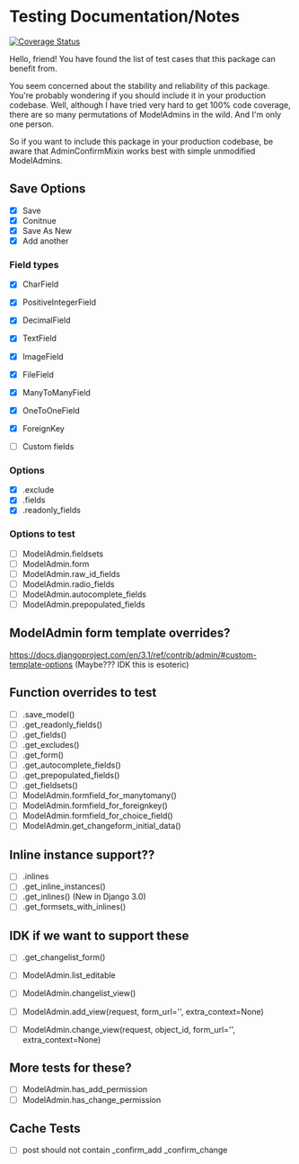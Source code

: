 # Testing Documentation/Notes

[![Coverage Status](https://coveralls.io/repos/github/TrangPham/django-admin-confirm/badge.svg)](https://coveralls.io/github/TrangPham/django-admin-confirm)

Hello, friend! You have found the list of test cases that this package can benefit from.

You seem concerned about the stability and reliability of this package. You're probably wondering if you should include it in your production codebase. Well, although I have tried very hard to get 100% code coverage, there are so many permutations of ModelAdmins in the wild. And I'm only one person.

So if you want to include this package in your production codebase, be aware that AdminConfirmMixin works best with simple unmodified ModelAdmins.

## Save Options

- [x] Save
- [x] Conitnue
- [x] Save As New
- [x] Add another

### Field types

- [x] CharField
- [x] PositiveIntegerField
- [x] DecimalField
- [x] TextField
- [x] ImageField
- [x] FileField
- [x] ManyToManyField
- [x] OneToOneField
- [x] ForeignKey

- [ ] Custom fields

### Options

- [x] .exclude
- [x] .fields
- [x] .readonly_fields

### Options to test

- [ ] ModelAdmin.fieldsets
- [ ] ModelAdmin.form
- [ ] ModelAdmin.raw_id_fields
- [ ] ModelAdmin.radio_fields
- [ ] ModelAdmin.autocomplete_fields
- [ ] ModelAdmin.prepopulated_fields

## ModelAdmin form template overrides?

https://docs.djangoproject.com/en/3.1/ref/contrib/admin/#custom-template-options
(Maybe??? IDK this is esoteric)

## Function overrides to test

- [ ] .save_model()
- [ ] .get_readonly_fields()
- [ ] .get_fields()
- [ ] .get_excludes()
- [ ] .get_form()
- [ ] .get_autocomplete_fields()
- [ ] .get_prepopulated_fields()
- [ ] .get_fieldsets()
- [ ] ModelAdmin.formfield_for_manytomany()
- [ ] ModelAdmin.formfield_for_foreignkey()
- [ ] ModelAdmin.formfield_for_choice_field()
- [ ] ModelAdmin.get_changeform_initial_data()

## Inline instance support??

- [ ] .inlines
- [ ] .get_inline_instances()
- [ ] .get_inlines() (New in Django 3.0)
- [ ] .get_formsets_with_inlines()

## IDK if we want to support these

- [ ] .get_changelist_form()
- [ ] ModelAdmin.list_editable
- [ ] ModelAdmin.changelist_view()

- [ ] ModelAdmin.add_view(request, form_url='', extra_context=None)
- [ ] ModelAdmin.change_view(request, object_id, form_url='', extra_context=None)

## More tests for these?

- [ ] ModelAdmin.has_add_permission
- [ ] ModelAdmin.has_change_permission

## Cache Tests

- [ ] post should not contain \_confirm_add \_confirm_change
